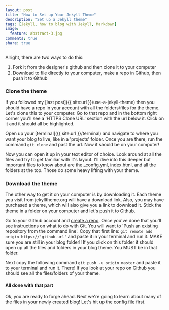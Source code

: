 ```yaml
---
layout: post
title: "How to Set up Your Jekyll Theme"
description: "Set up a Jekyll theme"
tags: [Jekyll, how to blog with Jekyll, Markdown]
image:
  feature: abstract-3.jpg
comments: true
share: true
---
```


Alright, there are two ways to do this:

1. Fork it from the designer's github and then clone it to your computer
2. Download to file directly to your computer, make a repo in Github, then push it to Github

### Clone the theme

If you followed my [last post]({{ site:url }}/use-a-jekyll-theme) then you should have a repo in your account with all the folders/files for the theme. Let's clone this to your computer. Go to that repo and in the bottom right corner you'll see a 'HTTPS Clone URL' section with the url below it. Click on it and it should all be highlighted. 

Open up your [terminal]({{ site:url }}/terminal) and navigate to where you want your blog to live, like in a 'projects' folder. Once you are there, run the command `git clone` and past the url. Now it should be on your computer!

Now you can open it up in your text editor of choice. Look around at all the files and try to get familiar with it's layout. I'll dive into this deeper but important files to know about are the _config.yml, index.html, and all the folders at the top. Those do some heavy lifting with your theme.

### Download the theme
 
The other way to get it on your computer is by downloading it. Each theme you visit from jekylltheme.org will have a download link. Also, you may have purchased a theme, which will also give you a link to download it. Stick the theme in a folder on your computer and let's push it to Github.

Go to your Github account and [create a repo](https://help.github.com/articles/create-a-repo). Once you've done that you'll see instructions on what to do with Git. You will want to 'Push an existing repository from the command line'. Copy that first line: `git remote add origin https://'github-url'` and paste it in your terminal and run it. MAKE sure you are still in your blog folder!! If you click on this folder it should open up all the files and folders in your blog theme. You MUST be in that folder.

Next copy the following command `git push -u origin master` and paste it to your terminal and run it. There! If you look at your repo on Github you should see all the files/folders of your theme.

#### All done with that part
Ok, you are ready to forge ahead. Next we're going to learn about many of the files in your newly created blog! Let's hit up the [config file](/jekyll-config-file) first.